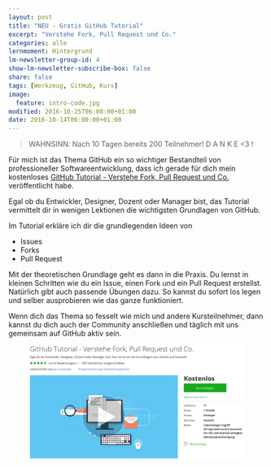 ```yaml
---
layout: post
title: "NEU - Gratis GitHub Tutorial"
excerpt: "Verstehe Fork, Pull Request und Co."
categories: alle
lernmoment: Hintergrund
lm-newsletter-group-id: 4
show-lm-newsletter-subscribe-box: false
share: false
tags: [Werkzeug, GitHub, Kurs]
image:
  feature: intro-code.jpg
modified: 2016-10-25T06:00:00+01:00 
date: 2016-10-14T06:00:00+01:00
---
```


> WAHNSINN: Nach 10 Tagen bereits 200 Teilnehmer! D A N K E <3 !

Für mich ist das Thema GitHub ein so wichtiger Bestandteil von professioneller Softwareentwicklung, dass ich gerade für dich mein kostenloses [GitHub Tutorial - Verstehe Fork, Pull Request und Co.](https://www.udemy.com/github-tutorial-deutsch/) veröffentlicht habe.

Egal ob du Entwickler, Designer, Dozent oder Manager bist, das Tutorial vermittelt dir in wenigen Lektionen die wichtigsten Grundlagen von GitHub.

Im Tutorial erkläre ich dir die grundlegenden Ideen von

 - Issues
 - Forks
 - Pull Request

Mit der theoretischen Grundlage geht es dann in die Praxis. Du lernst in kleinen Schritten wie du ein Issue, einen Fork und ein Pull Request erstellst. Natürlich gibt auch passende Übungen dazu. So kannst du sofort los legen und selber ausprobieren wie das ganze funktioniert.

Wenn dich das Thema so fesselt wie mich und andere Kursteilnehmer, dann kannst du dich auch der Community anschließen und täglich mit uns gemeinsam auf GitHub aktiv sein.

<figure>
	<a href="https://www.udemy.com/github-tutorial-deutsch/" target="_blank"><img src="/images/UGiHuTut_LandingPage.jpg" alt="image"></a>
</figure>
